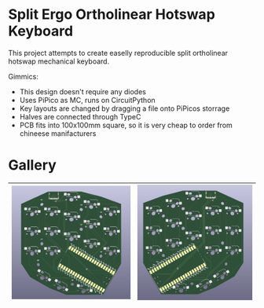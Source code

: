 # Split Ergo Ortholinear Hotswap Keyboard 

This project attempts to create easelly reproducible split ortholinear  hotswap mechanical
keyboard. 

Gimmics: 
+ This design doesn't require any diodes
+ Uses PiPico as MC, runs on CircuitPython
+ Key layouts are changed by dragging a file onto PiPicos storrage
+ Halves are connected through TypeC
+ PCB fits into 100x100mm square, so it is very cheap to order from chineese manifacturers


# Gallery


| ![PCB](Media/left_board.png) | ![PCB](Media/right.png) |
|------------------------------|-------------------------|
